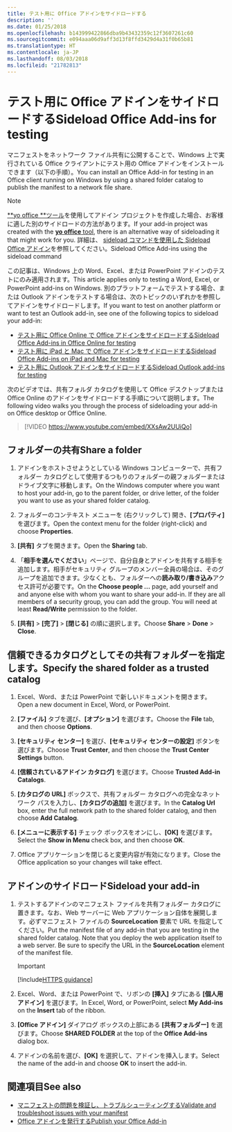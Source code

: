 ```yaml
---
title: テスト用に Office アドインをサイドロードする
description: ''
ms.date: 01/25/2018
ms.openlocfilehash: b143999422866dba9b43432359c12f3607261c60
ms.sourcegitcommit: e094aaa06d9aff3d13f8ffd3429d4a31f0b65b81
ms.translationtype: HT
ms.contentlocale: ja-JP
ms.lasthandoff: 08/03/2018
ms.locfileid: "21782813"
---
```

# <a name="sideload-office-add-ins-for-testing"></a><span data-ttu-id="d18bf-102">テスト用に Office アドインをサイドロードする</span><span class="sxs-lookup"><span data-stu-id="d18bf-102">Sideload Office Add-ins for testing</span></span>

<span data-ttu-id="d18bf-103">マニフェストをネットワーク ファイル共有に公開することで、Windows 上で実行されている Office クライアントにテスト用の Office アドインをインストールできます（以下の手順）。</span><span class="sxs-lookup"><span data-stu-id="d18bf-103">You can install an Office Add-in for testing in an Office client running on Windows by using a shared folder catalog to publish the manifest to a network file share.</span></span>

> [!NOTE]
> <span data-ttu-id="d18bf-104">[**yo office **ツール](https://github.com/OfficeDev/generator-office)を使用してアドイン プロジェクトを作成した場合、お客様に適した別のサイドロードの方法があります。</span><span class="sxs-lookup"><span data-stu-id="d18bf-104">If your add-in project was created with the [**yo office** tool](https://github.com/OfficeDev/generator-office), there is an alternative way of sideloading it that might work for you.</span></span> <span data-ttu-id="d18bf-105">詳細は、 [sideload コマンドを使用した Sideload Office アドイン](sideload-office-addin-using-sideload-command.md)を参照してください。</span><span class="sxs-lookup"><span data-stu-id="d18bf-105">Sideload Office Add-ins using the sideload command</span></span>

<span data-ttu-id="d18bf-106">この記事は、Windows 上の Word、Excel、または PowerPoint アドインのテストにのみ適用されます。</span><span class="sxs-lookup"><span data-stu-id="d18bf-106">This article applies only to testing a Word, Excel, or PowerPoint add-ins on Windows.</span></span> <span data-ttu-id="d18bf-107">別のプラットフォームでテストする場合、または Outlook アドインをテストする場合は、次のトピックのいずれかを参照してアドインをサイドロードします。</span><span class="sxs-lookup"><span data-stu-id="d18bf-107">If you want to test on another platform or want to test an Outlook add-in, see one of the following topics to sideload your add-in:</span></span>

- [<span data-ttu-id="d18bf-108">テスト用に Office Online で Office アドインをサイドロードする</span><span class="sxs-lookup"><span data-stu-id="d18bf-108">Sideload Office Add-ins in Office Online for testing</span></span>](sideload-office-add-ins-for-testing.md)
- [<span data-ttu-id="d18bf-109">テスト用に iPad と Mac で Office アドインをサイドロードする</span><span class="sxs-lookup"><span data-stu-id="d18bf-109">Sideload Office Add-ins on iPad and Mac for testing</span></span>](sideload-an-office-add-in-on-ipad-and-mac.md)
- [<span data-ttu-id="d18bf-110">テスト用に Outlook アドインをサイドロードする</span><span class="sxs-lookup"><span data-stu-id="d18bf-110">Sideload Outlook add-ins for testing</span></span>](../../../../outlook/add-ins/sideload-outlook-add-ins-for-testing)


<span data-ttu-id="d18bf-111">次のビデオでは、共有フォルダ カタログを使用して Office デスクトップまたは Office Online のアドインをサイドロードする手順について説明します。</span><span class="sxs-lookup"><span data-stu-id="d18bf-111">The following video walks you through the process of sideloading your add-in on Office desktop or Office Online.</span></span>  


> [!VIDEO https://www.youtube.com/embed/XXsAw2UUiQo]


## <a name="share-a-folder"></a><span data-ttu-id="d18bf-112">フォルダーの共有</span><span class="sxs-lookup"><span data-stu-id="d18bf-112">Share a folder</span></span>

1. <span data-ttu-id="d18bf-113">アドインをホストさせようとしている Windows コンピューターで、共有フォルダー カタログとして使用するつもりのフォルダーの親フォルダーまたはドライブ文字に移動します。</span><span class="sxs-lookup"><span data-stu-id="d18bf-113">On the Windows computer where you want to host your add-in, go to the parent folder, or drive letter, of the folder you want to use as your shared folder catalog.</span></span>

2. <span data-ttu-id="d18bf-114">フォルダーのコンテキスト メニューを (右クリックして) 開き、**[プロパティ]** を選びます。</span><span class="sxs-lookup"><span data-stu-id="d18bf-114">Open the context menu for the folder (right-click) and choose **Properties**.</span></span>

3. <span data-ttu-id="d18bf-115">**[共有]** タブを開きます。</span><span class="sxs-lookup"><span data-stu-id="d18bf-115">Open the **Sharing** tab.</span></span>

4. <span data-ttu-id="d18bf-p103">「**相手を選んでください**」ページで、自分自身とアドインを共有する相手を追加します。相手がセキュリティ グループのメンバー全員の場合は、そのグループを追加できます。少なくとも、フォルダーへの**読み取り/書き込み**アクセス許可が必要です。</span><span class="sxs-lookup"><span data-stu-id="d18bf-p103">On the **Choose people ...** page, add yourself and and anyone else with whom you want to share your add-in. If they are all members of a security group, you can add the group. You will need at least **Read/Write** permission to the folder.</span></span> 

5. <span data-ttu-id="d18bf-119">**[共有]** > **[完了]** > **[閉じる]** の順に選択します。</span><span class="sxs-lookup"><span data-stu-id="d18bf-119">Choose **Share** > **Done** > **Close**.</span></span>


## <a name="specify-the-shared-folder-as-a-trusted-catalog"></a><span data-ttu-id="d18bf-120">信頼できるカタログとしてその共有フォルダーを指定します。</span><span class="sxs-lookup"><span data-stu-id="d18bf-120">Specify the shared folder as a trusted catalog</span></span>
      
1. <span data-ttu-id="d18bf-121">Excel、Word、または PowerPoint で新しいドキュメントを開きます。</span><span class="sxs-lookup"><span data-stu-id="d18bf-121">Open a new document in Excel, Word, or PowerPoint.</span></span>
    
2. <span data-ttu-id="d18bf-122">**[ファイル]** タブを選び、**[オプション]** を選びます。</span><span class="sxs-lookup"><span data-stu-id="d18bf-122">Choose the **File** tab, and then choose **Options**.</span></span>
    
3. <span data-ttu-id="d18bf-123">**[セキュリティ センター]** を選び、**[セキュリティ センターの設定]** ボタンを選びます。</span><span class="sxs-lookup"><span data-stu-id="d18bf-123">Choose **Trust Center**, and then choose the  **Trust Center Settings** button.</span></span>
    
4. <span data-ttu-id="d18bf-124">**[信頼されているアドイン カタログ]** を選びます。</span><span class="sxs-lookup"><span data-stu-id="d18bf-124">Choose  **Trusted Add-in Catalogs**.</span></span>
    
5. <span data-ttu-id="d18bf-125">**[カタログの URL]** ボックスで、共有フォルダー カタログへの完全なネットワーク パスを入力し、**[カタログの追加]** を選びます。</span><span class="sxs-lookup"><span data-stu-id="d18bf-125">In the  **Catalog Url** box, enter the full network path to the shared folder catalog, and then choose **Add Catalog**.</span></span>
    
6. <span data-ttu-id="d18bf-126">**[メニューに表示する]** チェック ボックスをオンにし、**[OK]** を選びます。</span><span class="sxs-lookup"><span data-stu-id="d18bf-126">Select the **Show in Menu** check box, and then choose **OK**.</span></span>

7. <span data-ttu-id="d18bf-127">Office アプリケーションを閉じると変更内容が有効になります。</span><span class="sxs-lookup"><span data-stu-id="d18bf-127">Close the Office application so your changes will take effect.</span></span>
    

## <a name="sideload-your-add-in"></a><span data-ttu-id="d18bf-128">アドインのサイドロード</span><span class="sxs-lookup"><span data-stu-id="d18bf-128">Sideload your add-in</span></span>

1. <span data-ttu-id="d18bf-p104">テストするアドインのマニフェスト ファイルを共有フォルダー カタログに置きます。なお、Web サーバーに Web アプリケーション自体を展開します。必ずマニフェスト ファイルの **SourceLocation** 要素で URL を指定してください。</span><span class="sxs-lookup"><span data-stu-id="d18bf-p104">Put the manifest file of any add-in that you are testing in the shared folder catalog. Note that you deploy the web application itself to a web server. Be sure to specify the URL in the **SourceLocation** element of the manifest file.</span></span>

    > [!IMPORTANT]
    > [!include[HTTPS guidance](../includes/https-guidance.md)]

2. <span data-ttu-id="d18bf-132">Excel、Word、または PowerPoint で、リボンの **[挿入]** タブにある **[個人用アドイン]** を選びます。</span><span class="sxs-lookup"><span data-stu-id="d18bf-132">In Excel, Word, or PowerPoint, select **My Add-ins** on the **Insert** tab of the ribbon.</span></span>

3. <span data-ttu-id="d18bf-133">**[Office アドイン]** ダイアログ ボックスの上部にある **[共有フォルダー]** を選びます。</span><span class="sxs-lookup"><span data-stu-id="d18bf-133">Choose **SHARED FOLDER** at the top of the **Office Add-ins** dialog box.</span></span>

4. <span data-ttu-id="d18bf-134">アドインの名前を選び、**[OK]** を選択して、アドインを挿入します。</span><span class="sxs-lookup"><span data-stu-id="d18bf-134">Select the name of the add-in and choose **OK** to insert the add-in.</span></span>


## <a name="see-also"></a><span data-ttu-id="d18bf-135">関連項目</span><span class="sxs-lookup"><span data-stu-id="d18bf-135">See also</span></span>

- [<span data-ttu-id="d18bf-136">マニフェストの問題を検証し、トラブルシューティングする</span><span class="sxs-lookup"><span data-stu-id="d18bf-136">Validate and troubleshoot issues with your manifest</span></span>](troubleshoot-manifest.md)
- [<span data-ttu-id="d18bf-137">Office アドインを発行する</span><span class="sxs-lookup"><span data-stu-id="d18bf-137">Publish your Office Add-in</span></span>](../publish/publish.md)
    
